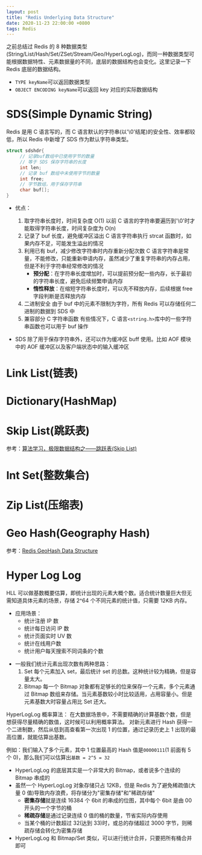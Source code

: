 ```yaml
---
layout: post
title: "Redis Underlying Data Structure"
date: 2020-11-23 22:00:00 +0800
tags: Redis
---
```


之前总结过 Redis 的 8 种数据类型(String/List/Hash/Set/ZSet/Stream/Geo/HyperLogLog)，而同一种数据类型可能根据数据特性、元素数据量的不同，底层的数据结构也会变化。这里记录一下 Redis 底层的数据结构。

- `TYPE keyName`可以返回数据类型
- `OBJECT ENCODING keyName`可以返回 key 对应的实际数据结构

# SDS(Simple Dynamic String)

Redis 是用 C 语言写的，而 C 语言默认的字符串(以'\0'结尾)的安全性、效率都较低，所以 Redis 中新增了 SDS 作为默认字符串类型。

```C++
struct sdshdr{
     // 记录buf数组中已使用字节的数量
     // 等于 SDS 保存字符串的长度
     int len;
     // 记录 buf 数组中未使用字节的数量
     int free;
     // 字节数组，用于保存字符串
     char buf[];
}
```

- 优点：

  1. 取字符串长度时，时间复杂度 O(1)
     以前 C 语言的字符串要遍历到'\0'时才能取得字符串长度，时间复杂度为 O(n)
  2. 记录了 buf 长度，避免缓冲区溢出
     C 语言字符串执行 strcat 函数时，如果内存不足，可能发生溢出的情况
  3. 利用已有 buf，减少修改字符串时内存重新分配次数
     C 语言字符串是常量，不能修改，只能重新申请内存，虽然减少了重复字符串的内存占用，但是不利于字符串经常修改的情况
     - **预分配**：在字符串长度增加时，可以提前预分配一些内存，长于最初的字符串长度，避免后续频繁申请内存
     - **惰性释放**：在缩短字符串长度时，可以先不释放内存，后续根据 free 字段判断是否释放内存
  4. 二进制安全
     由于 buf 中的元素不限制为字符，所有 Redis 可以存储任何二进制的数据到 SDS 中
  5. 兼容部分 C 字符串函数
     有些情况下，C 语言`<string.h>`库中的一些字符串函数也可以用于 buf 操作

- SDS 除了用于保存字符串外，还可以作为缓冲区 buff 使用。比如 AOF 模块中的 AOF 缓冲区以及客户端状态中的输入缓冲区

# Link List(链表)

# Dictionary(HashMap)

# Skip List(跳跃表)

参考：[算法学习，极限数据结构之——跳跃表(Skip List)](/2019/07/07/Algorithm_Skiplist/)

# Int Set(整数集合)

# Zip List(压缩表)

# Geo Hash(Geography Hash)

参考：[Redis GeoHash Data Structure](/2020/11/28/Redis_GeoHash/)

# Hyper Log Log

HLL 可以做基数概要估算，即统计出现的元素大概个数。适合统计数量巨大但无需知道具体元素的场景，存储 2^64 个不同元素的统计值，只需要 12KB 内存。

- 应用场景：
  - 统计注册 IP 数
  - 统计每日访问 IP 数
  - 统计页面实时 UV 数
  - 统计在线用户数
  - 统计用户每天搜索不同词条的个数

* 一般我们统计元素出现次数有两种思路：
  1. Set
     每个元素加入 set，最后统计 set 的总数。这种统计较为精确，但是容量太大。
  2. Bitmap
     每一个 Bitmap 对象都有足够长的位来保存一个元素，多个元素通过 Bitmap 数组来存储。当元素基数较小时比较适用，占用容量小。但是元素基数大时容量占用比 Set 还大。

HyperLogLog 概率算法：
在大数据场景中，不需要精确的计算基数个数，但是想获得尽量精确的数值，这时候可以利用概率算法。
对新元素进行 Hash 获得一个二进制数，然后从低到高查看第一次出现 1 的位置，通过记录历史上 1 出现的最高位置，就能估算出基数。

例如：我们输入了多个元素，其中 1 位置最高的 Hash 值是`00000111`(1 前面有 5 个 0)，那么我们可以估算出`基数 = 2^5 = 32`

- HyperLogLog 的底层其实是一个非常大的 Bitmap，或者说多个连续的 Bitmap 串成的
- 虽然一个 HyperLogLog 对象存储只占 12KB，但是 Redis 为了避免稀疏值(大量 0 值)导致内存浪费，将存储分为"密集存储"和"稀疏存储"
  - **密集存储**就是连续 16384 个 6bit 的串成的位图，其中每个 6bit 是由 00 开头的一个字节的桶
  - **稀疏存储**是通过记录连续 0 值的桶的数量，节省实际内存使用
  - 当某个桶的计数超过 32(达到 33)时，或总的存储超过 3000 字节，则稀疏存储会转化为密集存储
- HyperLogLog 和 Bitmap/Set 类似，可以进行统计合并，只要把所有桶合并即可

